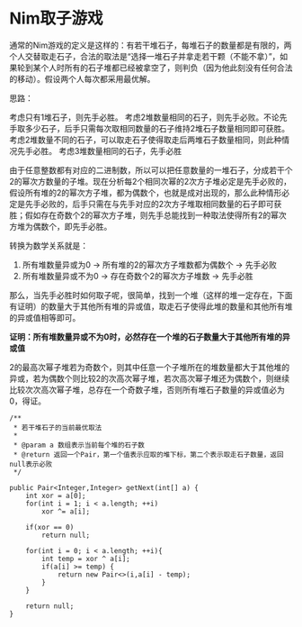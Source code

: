 # Nim取子游戏 #

通常的Nim游戏的定义是这样的：有若干堆石子，每堆石子的数量都是有限的，两个人交替取走石子，合法的取法是“选择一堆石子并拿走若干颗（不能不拿）”，如果轮到某个人时所有的石子堆都已经被拿空了，则判负（因为他此刻没有任何合法的移动）。假设两个人每次都采用最优解。

思路：

考虑只有1堆石子，则先手必胜。
考虑2堆数量相同的石子，则先手必败。不论先手取多少石子，后手只需每次取相同数量的石子维持2堆石子数量相同即可获胜。
考虑2堆数量不同的石子，可以取走石子使得取走后两堆石子数量相同，则此种情况先手必胜。
考虑3堆数量相同的石子，先手必胜

由于任意整数都有对应的二进制数，所以可以把任意数量的一堆石子，分成若干个2的幂次方数量的子堆。现在分析每2个相同次幂的2次方子堆必定是先手必败的，假设所有堆的2的幂次方子堆，都为偶数个，也就是成对出现的，那么此种情形必定是先手必败的，后手只需在与先手对应的2次方子堆取相同数量的石子即可获胜；假如存在奇数个2的幂次方子堆，则先手总能找到一种取法使得所有2的幂次方堆为偶数个，即先手必胜。

转换为数学关系就是：

1. 所有堆数量异或为0 -> 所有堆的2的幂次方子堆数都为偶数个 -> 先手必败
2. 所有堆数量异或不为0 -> 存在奇数个2的幂次方子堆数 -> 先手必胜

那么，当先手必胜时如何取子呢，很简单，找到一个堆（这样的堆一定存在，下面有证明）的数量大于其他所有堆的异或值，取走石子使得此堆的数量和其他所有堆的异或值相等即可。

**证明：所有堆数量异或不为0时，必然存在一个堆的石子数量大于其他所有堆的异或值**

2的最高次幂子堆若为奇数个，则其中任意一个子堆所在的堆数量都大于其他堆的异或，若为偶数个则比较2的次高次幂子堆，若次高次幂子堆还为偶数个，则继续比较次次高次幂子堆，总存在一个奇数子堆，否则所有堆石子数量的异或值必为0，得证。

```
/**
 * 若干堆石子的当前最优取法
 *
 * @param a 数组表示当前每个堆的石子数
 * @return 返回一个Pair，第一个值表示应取的堆下标，第二个表示取走石子数量，返回null表示必败
 */

public Pair<Integer,Integer> getNext(int[] a) {
    int xor = a[0];
    for(int i = 1; i < a.length; ++i)
        xor ^= a[i];

    if(xor == 0)
        return null;

    for(int i = 0; i < a.length; ++i){
        int temp = xor ^ a[i];
        if(a[i] >= temp) {
            return new Pair<>(i,a[i] - temp);
        }
    }

    return null;
}

```